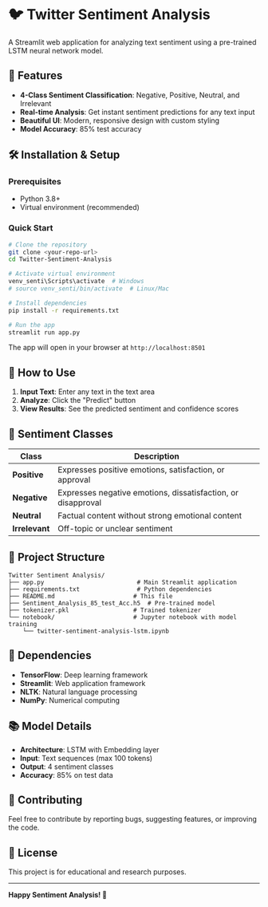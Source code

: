 # 🐦 Twitter Sentiment Analysis

A Streamlit web application for analyzing text sentiment using a pre-trained LSTM neural network model.

## 🚀 Features

- **4-Class Sentiment Classification**: Negative, Positive, Neutral, and Irrelevant
- **Real-time Analysis**: Get instant sentiment predictions for any text input
- **Beautiful UI**: Modern, responsive design with custom styling
- **Model Accuracy**: 85% test accuracy

## 🛠️ Installation & Setup

### Prerequisites
- Python 3.8+
- Virtual environment (recommended)

### Quick Start
```bash
# Clone the repository
git clone <your-repo-url>
cd Twitter-Sentiment-Analysis

# Activate virtual environment
venv_senti\Scripts\activate  # Windows
# source venv_senti/bin/activate  # Linux/Mac

# Install dependencies
pip install -r requirements.txt

# Run the app
streamlit run app.py
```

The app will open in your browser at `http://localhost:8501`

## 📱 How to Use

1. **Input Text**: Enter any text in the text area
2. **Analyze**: Click the "Predict" button
3. **View Results**: See the predicted sentiment and confidence scores

## 🎯 Sentiment Classes

| Class | Description |
|-------|-------------|
| **Positive** | Expresses positive emotions, satisfaction, or approval |
| **Negative** | Expresses negative emotions, dissatisfaction, or disapproval |
| **Neutral** | Factual content without strong emotional content |
| **Irrelevant** | Off-topic or unclear sentiment |

## 📁 Project Structure

```
Twitter Sentiment Analysis/
├── app.py                          # Main Streamlit application
├── requirements.txt                # Python dependencies
├── README.md                      # This file
├── Sentiment_Analysis_85_test_Acc.h5  # Pre-trained model
├── tokenizer.pkl                  # Trained tokenizer
└── notebook/                      # Jupyter notebook with model training
    └── twitter-sentiment-analysis-lstm.ipynb
```

## 🔧 Dependencies

- **TensorFlow**: Deep learning framework
- **Streamlit**: Web application framework
- **NLTK**: Natural language processing
- **NumPy**: Numerical computing

## 📚 Model Details

- **Architecture**: LSTM with Embedding layer
- **Input**: Text sequences (max 100 tokens)
- **Output**: 4 sentiment classes
- **Accuracy**: 85% on test data

## 🤝 Contributing

Feel free to contribute by reporting bugs, suggesting features, or improving the code.

## 📄 License

This project is for educational and research purposes.

---

**Happy Sentiment Analysis! 🎉**

